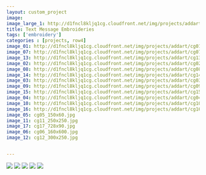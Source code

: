 ```yaml
---
layout: custom_project
image: 
image_large_1: http://d1fncl8kljq1cg.cloudfront.net/img/projects/addart/texts_grid.jpg
title: Text Message Embroideries
tags: ['embroidery']
categories : [projects, row4]
image_01: http://d1fncl8kljq1cg.cloudfront.net/img/projects/addart/cg01_88x31.jpg
image_07: http://d1fncl8kljq1cg.cloudfront.net/img/projects/addart/cg07_180x150.jpg 
image_13: http://d1fncl8kljq1cg.cloudfront.net/img/projects/addart/cg13_300x600.jpg
image_02: http://d1fncl8kljq1cg.cloudfront.net/img/projects/addart/cg02_120x240.jpg
image_08: http://d1fncl8kljq1cg.cloudfront.net/img/projects/addart/cg08_184x90.jpg
image_14: http://d1fncl8kljq1cg.cloudfront.net/img/projects/addart/cg14_336x280.jpg
image_03: http://d1fncl8kljq1cg.cloudfront.net/img/projects/addart/cg03_120x600.jpg 
image_09: http://d1fncl8kljq1cg.cloudfront.net/img/projects/addart/cg09_234x60.jpg
image_15: http://d1fncl8kljq1cg.cloudfront.net/img/projects/addart/cg15_392x72.jpg
image_04: http://d1fncl8kljq1cg.cloudfront.net/img/projects/addart/cg04_125x125.jpg
image_10: http://d1fncl8kljq1cg.cloudfront.net/img/projects/addart/cg10_240x400.jpg
image_16: http://d1fncl8kljq1cg.cloudfront.net/img/projects/addart/cg16_468x60.jpg
image_05: cg05_150x60.jpg
image_11: cg11_250x250.jpg
image_17: cg17_728x90.jpg
image_06: cg06_160x600.jpg
image_12: cg12_300x250.jpg


---
```


<div class="grid_12">
	<img src="{{ page.image_01 }}" >
  <img src="{{ page.image_02 }}">
  <img src="{{ page.image_03 }}">
  <img src="{{ page.image_04 }}">
  <img src="{{ page.image_05 }}">
</div>

	